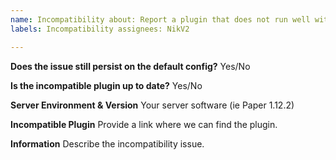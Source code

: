 ```yaml
---
name: Incompatibility about: Report a plugin that does not run well with this one. title: "[INCOMPATIBILITY]"
labels: Incompatibility assignees: NikV2

---
```


**Does the issue still persist on the default config?**
Yes/No

**Is the incompatible plugin up to date?**
Yes/No

**Server Environment & Version**
Your server software (ie Paper 1.12.2)

**Incompatible Plugin**
Provide a link where we can find the plugin.

**Information**
Describe the incompatibility issue.
